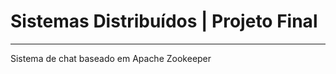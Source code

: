 # Sistemas Distribuídos | Projeto Final
---------------------------------------

Sistema de chat baseado em Apache Zookeeper
